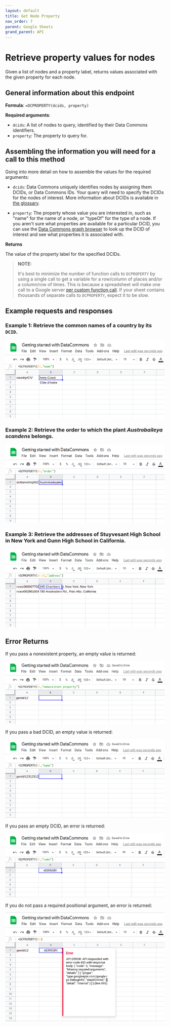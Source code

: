 ```yaml
---
layout: default
title: Get Node Property
nav_order: 7
parent: Google Sheets
grand_parent: API
---
```


# Retrieve property values for nodes

Given a list of nodes and a property label, returns values associated with the given property for each node.

## General information about this endpoint

**Formula**: `=DCPROPERTY(dcids, property)`

**Required arguments**:

*   `dcids`: A list of nodes to query, identified by their Data Commons identifiers.
*   `property`: The property to query for.

## Assembling the information you will need for a call to this method

Going into more detail on how to assemble the values for the required arguments:

 - `dcids`: Data Commons uniquely identifies nodes by assigning them DCIDs, or Data Commons IDs. Your query will need to specify the DCIDs for the nodes of interest. More information about DCIDs is available in [the glossary](/glossary.html).

 - `property`: The property whose value you are interested in, such as "name" for the name of a node, or "typeOf" for the type of a node. If you aren't sure what properties are available for a particular DCID, you can use the [Data Commons graph browser](https://datacommons.org/browser/) to look up the DCID of interest and see what properties it is associated with.

 **Returns**

The value of the property label for the specified DCIDs.

>  **NOTE:**
>
>  It's best to minimize the number of function calls to `DCPROPERTY` by using a single call to get a variable for a row/column of places and/or a column/row of times. This is because a spreadsheet will make one call to a Google server [per custom function call](https://developers.google.com/apps-script/guides/sheets/functions#optimization). If your sheet contains thousands of separate calls to `DCPROPERTY`, expect it to be slow.

## Example requests and responses

### Example 1: Retrieve the common names of a country by its `DCID`.

![](/assets/images/sheets/sheets_get_property_ivory_coast.png)

### Example 2: Retrieve the order to which the plant _Austrobaileya scandens_ belongs.

![](/assets/images/sheets/sheets_get_property_austrobaileyales_order.png)

### Example 3: Retrieve the addresses of Stuyvesant High School in New York and Gunn High School in California.

![](/assets/images/sheets/sheets_get_property_school_addresses.png)

## Error Returns

If you pass a nonexistent property, an empty value is returned:

![](/assets/images/sheets/sheets_get_property_bad_property.png)

If you pass a bad DCID, an empty value is returned:

![](/assets/images/sheets/sheets_get_property_bad_dcid.png)

If you pass an empty DCID, an error is returned:

![](/assets/images/sheets/sheets_get_property_empty_dcid.png)

If you do not pass a required positional argument, an error is returned:

![](/assets/images/sheets/sheets_get_property_bad_args.png)
